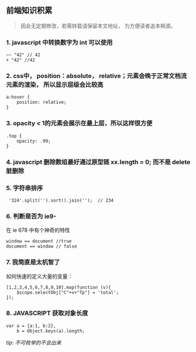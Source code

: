 ## 前端知识积累

> 因会无定期修改，若需转载请保留本文地址， 为方便读者追本朔源。


### 1.  javascript 中转换数字为 int 可以使用
	
	~~ "42" // 42
	+ "42" //42

### 2. css中， position：absolute， relative；元素会晚于正常文档流元素的渲染， 所以显示层级会比较高

	a:hover {
		position: relative;
	}


### 3. opacity < 1的元素会展示在最上层，所以这样很方便

	.top {
		opacity: .99;
	}


### 4. javascript 删除数组最好通过原型链 xx.length = 0; 而不是 delete 脏删除


### 5. 字符串排序

     '324'.split('').sort().join('');  // 234


### 6. 判断是否为 ie9- 

在 ie 678 中有个神奇的特性

 	window == document //true
	document == window // false


### 7. 我简直是太机智了

如何快速的定义大量的变量：

	[1,2,3,4,5,6,7,8,9,10].map(function (v){
        $scope.selectObj["C"+v+"Tp"] = 'total';
    });

### 8. JAVASCRIPT 获取对象长度

    var a = {a:1, b:2},
        b = Object.keys(a).length;

*tip: 不可枚举的不会出来*